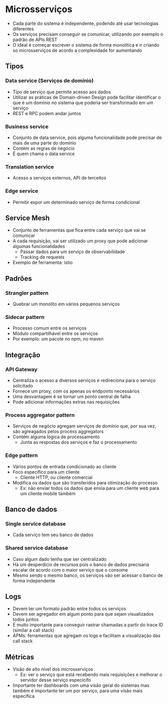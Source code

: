 # Microsserviços
- Cada parte do sistema é independente, podendo até usar tecnologias diferentes
- Os serviços precisam conseguir se comunicar, utilizando por exemplo o padrão de APIs REST
- O ideal é começar escrever o sistema de forma monolítica e ir criando so microsserviços de acordo a complexidade for aumentando

## Tipos
### Data service (Serviços de domínio)
- Tipo de serviço que permite acesso aos dados
- Utilizar as práticas de Domain-driven Design pode facilitar identificar o que é um domínio no sistema que poderia ser transformado em um serviço
- REST e RPC podem andar juntos

### Business service
- Conjunto de data service, pois alguma funcionalidade pode precisar de mais de uma parte do domínio
- Contém as regras de negócio
- É quem chama o data service

### Translation service
- Acesso a serviços externos, API de terceitos

### Edge service
- Permitir expor um determinado serviço de forma condicional

## Service Mesh
- Conjunto de ferramentas que fica entre cada serviço que vai se comunicar
- A cada requisição, vai ser utilizado um proxy que pode adicionar algumas funcionalidades
    - Passar dados para um serviço de observabilidade
    - Tracking de requests
- Exemplo de ferramenta: istio

## Padrões
### Strangler pattern
- Quebrar um monolito em vários pequenos serviços

### Sidecar pattern
- Processo comum entre os serviços
- Módulo compartilhável entre os serviços
- Por exemplo: um pacote no npm, no maven

## Integração 
### API Gateway
- Centraliza o acesso a diversos serviços e redireciona para o serviço solicitado
- Fornece um proxy, com os apenas os endpoints necessários
- Uma desvantagem é se tornar um ponto central de falha
- Pode adicionar informações extras nas requisições

### Process aggregator pattern
- Serviços de negócio agregam serviços de domínio que, por sua vez, são agreagados pelos process aggregators
- Contém alguma lógica de processamento
    - Junta as respostas dos serviços e faz o processamento

### Edge pattern
- Vários pontos de entrada condicionado ao cliente
- Foco específico para um cliente
    - Cliente HTTP, ou cliente comercial
- Modifica os dados que são transferidos para otimização do processo
    - Ex: não enviar todos os dados que envia para um cliente web para um cliente mobile também

## Banco de dados
### Single service database
- Cada serviço tem seu banco de dados

### Shared service database
- Caso algum dado tenha que ser centralizado
- Há um desperdício de recursos pois o banco de dados precisaria escalar de acordo com o maior serviço que o consome
- Mesmo sendo o mesmo banco, os serviços vão ser acessar o banco de forma independente

## Logs
- Devem ter um formato padrão entre todos os serviços
- Devem ser agregador em algum ponto para que sejam visualizados todos juntos
- É muito importante para conseguir rastrar chamadas a partir do trace ID (similar a call stack)
- APMs: ferramentas que agregam os logs e facilitam a visualização das call stack

## Métricas
- Visão de alto nível dos microsserviços
    - Ex: ver o serviço que está recebendo mais requisições e melhorar o servidor desse serviço especícifo
- Importante ter dashboards com uma visão geral do sistemas mas também é importante ter um por serviço, para uma visão mais específica